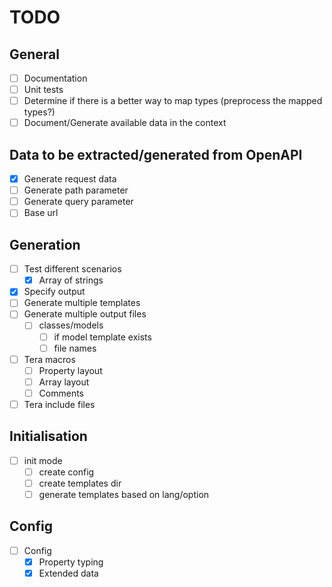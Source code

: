 # TODO

## General

- [ ] Documentation
- [ ] Unit tests
- [ ] Determine if there is a better way to map types (preprocess the mapped types?)
- [ ] Document/Generate available data in the context

## Data to be extracted/generated from OpenAPI

- [x] Generate request data
- [ ] Generate path parameter
- [ ] Generate query parameter
- [ ] Base url

## Generation

- [ ] Test different scenarios
    - [x] Array of strings
- [x] Specify output
- [ ] Generate multiple templates
- [ ] Generate multiple output files
    - [ ] classes/models
        - [ ] if model template exists
        - [ ] file names
- [ ] Tera macros
    - [ ] Property layout
    - [ ] Array layout
    - [ ] Comments
- [ ] Tera include files

## Initialisation

- [ ] init mode
    - [ ] create config
    - [ ] create templates dir
    - [ ] generate templates based on lang/option

## Config

- [ ] Config
    - [x] Property typing
    - [x] Extended data
